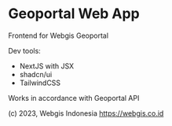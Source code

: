 # Geoportal Web App

Frontend for Webgis Geoportal

Dev tools:
- NextJS with JSX
- shadcn/ui
- TailwindCSS

Works in accordance with Geoportal API





(c) 2023, Webgis Indonesia
https://webgis.co.id


